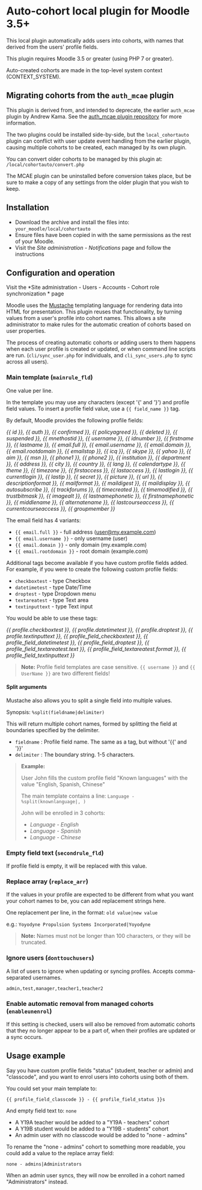 # Auto-cohort local plugin for Moodle 3.5+

This local plugin automatically adds users into cohorts, with names that
derived from the users' profile fields.

This plugin requires Moodle 3.5 or greater (using PHP 7 or greater).

Auto-created cohorts are made in the top-level system context (CONTEXT_SYSTEM).


## Migrating cohorts from the `auth_mcae` plugin

This plugin is derived from, and intended to deprecate, the earlier `auth_mcae`
plugin by Andrew Kama. See the [auth_mcae plugin repository](https://github.com/danmarsden/moodle-auth_mcae)
for more information.

The two plugins could be installed side-by-side, but the `local_cohortauto`
plugin can conflict with user update event handling from the earlier plugin,
causing multiple cohorts to be created, each managed by its own plugin.

You can convert older cohorts to be managed by this plugin at:
`/local/cohortauto/convert.php`

The MCAE plugin can be uninstalled before conversion takes place, but be
sure to make a copy of any settings from the older plugin that you wish to keep.

## Installation

* Download the archive and install the files into: `your_moodle/local/cohortauto`
* Ensure files have been copied in with the same permissions as the rest of your
  Moodle.
* Visit the *Site administration - Notifications* page and follow the instructions

## Configuration and operation
Visit the *Site administration - Users - Accounts - Cohort role synchronization * page

Moodle uses the [Mustache](https://docs.moodle.org/dev/Templates) templating
language for rendering data into HTML for presentation. This plugin reuses that
functionality, by turning values from a user's profile into cohort names. This
allows a site administrator to make rules for the automatic creation of cohorts
based on user properties.

The process of creating automatic cohorts or adding users to them happens when
each user profile is created or updated, or when command line scripts are run.
(`cli/sync_user.php` for individuals, and `cli_sync_users.php` to sync across
all users).


### Main template (`mainrule_fld`)
One value per line.

In the template you may use any characters (except '{' and '}') and profile
field values. To insert a profile field value, use a `{{ field_name }}` tag.

By default, Moodle provides the following profile fields:

*{{ id }}, {{ auth }}, {{ confirmed }}, {{ policyagreed }}, {{ deleted }},
{{ suspended }}, {{ mnethostid }}, {{ username }}, {{ idnumber }},
{{ firstname }}, {{ lastname }}, {{ email.full }}, {{ email.username }},
{{ email.domain }}, {{ email.rootdomain }}, {{ emailstop }}, {{ icq }},
{{ skype }}, {{ yahoo }}, {{ aim }}, {{ msn }}, {{ phone1 }}, {{ phone2 }},
{{ institution }}, {{ department }}, {{ address }}, {{ city }}, {{ country }},
{{ lang }}, {{ calendartype }}, {{ theme }}, {{ timezone }}, {{ firstaccess }},
{{ lastaccess }}, {{ lastlogin }}, {{ currentlogin }}, {{ lastip }},
{{ secret }}, {{ picture }}, {{ url }}, {{ descriptionformat }},
{{ mailformat }}, {{ maildigest }}, {{ maildisplay }}, {{ autosubscribe }},
{{ trackforums }}, {{ timecreated }}, {{ timemodified }}, {{ trustbitmask }},
{{ imagealt }}, {{ lastnamephonetic }}, {{ firstnamephonetic }},
{{ middlename }}, {{ alternatename }}, {{ lastcourseaccess }},
{{ currentcourseaccess }}, {{ groupmember }}*

The email field has 4 variants:
* `{{ email.full }}` - full address (user@my.example.com)
* `{{ email.username }}` - only username (user)
* `{{ email.domain }}` - only domain (my.example.com)
* `{{ email.rootdomain }}` - root domain (example.com)

Additional tags become available if you have custom profile fields added.
For example, if you were to create the following custom profile fields:
* `checkboxtest` - type Checkbox
* `datetimetest` - type Date/Time
* `droptest` - type Dropdown menu
* `textareatest` - type Text area
* `textinputtext` - type Text input

You would be able to use these tags:

*{{ profile.checkboxtest }}, {{ profile.datetimetest }}, {{ profile.droptest }},
{{ profile.textinputtext }}, {{ profile_field_checkboxtest }},
{{ profile_field_datetimetest }}, {{ profile_field_droptest }},
{{ profile_field_textareatest.text }}, {{ profile_field_textareatest.format }},
{{ profile_field_textinputtext }}*

> **Note:** Profile field templates are case sensitive. `{{ username }}` and
`{{ UserName }}` are two different fields!

#### Split arguments
Mustache also allows you to split a single field into multiple values.

Synopsis: `%split(fieldname|delimiter)`

This will return multiple cohort names, formed by splitting the field
at boundaries specified by the delimiter.

* `fieldname` : Profile field name. The same as a tag, but without '{{' and '}}'
* `delimiter` : The boundary string. 1-5 characters.

> **Example:**
>
> User John fills the custom profile field "Known languages" with the value
> "English, Spanish, Chinese"
>
> The main template contains a line: `Language - %split(knownlanguage|, )`
>
> John will be enrolled in 3 cohorts:
> * *Language - English*
> * *Language - Spanish*
> * *Language - Chinese*


### Empty field text (`secondrule_fld`)
If profile field is empty, it will be replaced with this value.


### Replace array (`replace_arr`)
If the values in your profile are expected to be different from what you want
your cohort names to be, you can add replacement strings here.

One replacement per line, in the format: `old value|new value`

e.g.: `Yoyodyne Propulsion Systems Incorporated|Yoyodyne`

> **Note:** Names must not be longer than 100 characters, or they will be
> truncated.


### Ignore users (`donttouchusers`)

A list of users to ignore when updating or syncing profiles. Accepts
comma-separated usernames.

    admin,test,manager,teacher1,teacher2

### Enable automatic removal from managed cohorts (`enableunenrol`)

If this setting is checked, users will also be removed from automatic cohorts
that they no longer appear to be a part of, when their profiles are updated or a
sync occurs.


## Usage example

Say you have custom profile fields "status" (student, teacher or admin)
and "classcode", and you want to enrol users into cohorts using both of them.

You could set your main template to:

`{{ profile_field_classcode }} - {{ profile_field_status }}s`

And empty field text to: `none`

* A Y19A teacher would be added to a "Y19A - teachers" cohort
* A Y19B student would be added to a "Y19B - students" cohort
* An admin user with no classcode would be added to "none - admins"

To rename the "none - admins" cohort to something more readable, you could
add a value to the replace array field:

`none - admins|Administrators`

When an admin user syncs, they will now be enrolled in a cohort named
"Administrators" instead.
